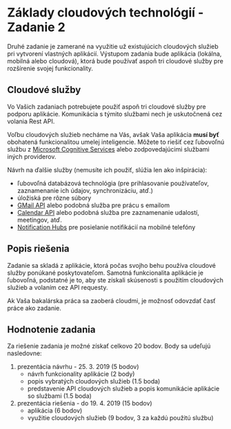 # Základy cloudových technológií - Zadanie 2

Druhé zadanie je zamerané na využitie už existujúcich cloudových služieb pri vytvorení vlastných aplikácií. Výstupom zadania bude aplikácia (lokálna, mobilná alebo cloudová), ktorá bude používať aspoň tri cloudové služby pre rozšírenie svojej funkcionality.

## Cloudové služby
Vo Vašich zadaniach potrebujete použiť aspoň tri cloudové služby pre podporu aplikácie. Komunikácia s týmito službami nech je uskutočnená cez volania Rest API.

Voľbu cloudových služieb necháme na Vás, avšak Vaša aplikácia **musí byť** obohatená funkcionalitou umelej inteligencie. Môžete to riešiť cez ľubovoľnú službu z [Microsoft Cognitive Services](https://azure.microsoft.com/en-us/services/cognitive-services/) alebo zodpovedajúcimi službami iných providerov.

Návrh na ďalšie služby (nemusíte ich použiť, slúžia len ako inšpirácia):

* ľubovoľná databázová technológia (pre prihlasovanie používateľov, zaznamenanie ich údajov, synchronizáciu, atď.)
* úložiská pre rôzne súbory
* [GMail API](https://developers.google.com/gmail/api/) alebo podobná služba pre prácu s emailom
* [Calendar API](https://developers.google.com/calendar/) alebo podobná služba pre zaznamenanie udalostí, meetingov, atď.
* [Notification Hubs](https://azure.microsoft.com/en-us/services/notification-hubs/) pre posielanie notifikácií na mobilné telefóny

## Popis riešenia
Zadanie sa skladá z aplikácie, ktorá počas svojho behu používa cloudové služby ponúkané poskytovateľom. Samotná funkcionalita aplikácie je ľubovoľná, podstatné je to, aby ste získali skúsenosti s použitím cloudových služieb a volaním cez API requesty.

Ak Vaša bakalárska práca sa zaoberá cloudmi, je možnosť odovzdať časť práce ako zadanie.

## Hodnotenie zadania
Za riešenie zadania je možné získať celkovo 20 bodov. Body sa udeľujú nasledovne:

1. prezentácia návrhu - 25. 3. 2019 (5 bodov)
	* návrh funkcionality aplikácie (2 body)
	* popis vybratých cloudových služieb (1.5 boda)
	* predstavenie API cloudových služieb a popis komunikácie aplikácie so službami (1.5 boda)
2. prezentácia riešenia - do 19. 4. 2019 (15 bodov)
	* aplikácia (6 bodov)
	* využitie cloudových služieb (9 bodov, 3 za každú použitú službu)